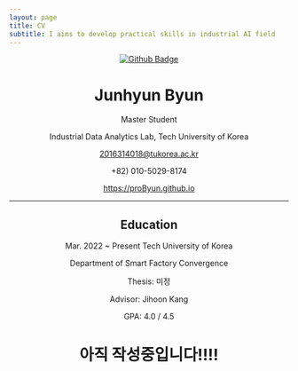 ```yaml
---
layout: page
title: CV
subtitle: I aims to develop practical skills in industrial AI field
---
```


<div align="center">

 [![Github Badge](http://img.shields.io/badge/-CV-blue?style=flat-square&logo=github&logoColor=white&link=https://github.com/proByun/CV/blob/master/cv.pdf)](https://github.com/proByun/CV/blob/master/cv.pdf)


  # **Junhyun Byun**

 Master Student

 Industrial Data Analytics Lab, Tech University of Korea

 2016314018@tukorea.ac.kr

 +82) 010-5029-8174

 https://proByun.github.io

 ---

  ## **Education**

 Mar. 2022 ~ Present        Tech University of Korea
 
 Department of Smart Factory Convergence
 
 Thesis: 미정
 
 Advisor: Jihoon Kang
 
 GPA: 4.0 / 4.5
 
 # **아직 작성중입니다!!!!** 
 
  </div>

